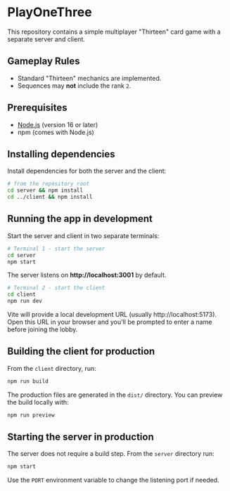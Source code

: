 # PlayOneThree

This repository contains a simple multiplayer "Thirteen" card game with a separate server and client.

## Gameplay Rules
- Standard "Thirteen" mechanics are implemented.
- Sequences may **not** include the rank `2`.

## Prerequisites
- [Node.js](https://nodejs.org/) (version 16 or later)
- npm (comes with Node.js)

## Installing dependencies
Install dependencies for both the server and the client:

```bash
# from the repository root
cd server && npm install
cd ../client && npm install
```

## Running the app in development
Start the server and client in two separate terminals:

```bash
# Terminal 1 - start the server
cd server
npm start
```
The server listens on **http://localhost:3001** by default.

```bash
# Terminal 2 - start the client
cd client
npm run dev
```
Vite will provide a local development URL (usually http://localhost:5173).
Open this URL in your browser and you'll be prompted to enter a name before
joining the lobby.

## Building the client for production
From the `client` directory, run:

```bash
npm run build
```
The production files are generated in the `dist/` directory. You can preview the build locally with:

```bash
npm run preview
```

## Starting the server in production
The server does not require a build step. From the `server` directory run:

```bash
npm start
```
Use the `PORT` environment variable to change the listening port if needed.

